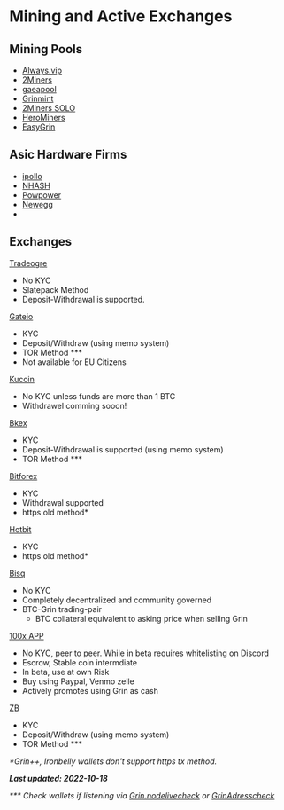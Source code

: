 # Mining and Active Exchanges

## Mining Pools

- [Always.vip](https://pool.always.vip/)
- [2Miners]( https://grin.2miners.com/  )
- [gaeapool](  https://gaeapool.com/#/    )
- [Grinmint]( https://grinmint.com/   )
- [2Miners SOLO](https://solo-grin.2miners.com/ )
- [HeroMiners](https://grin.herominers.com/ ) 
- [EasyGrin](https://pool.easygrin.org/ )

## Asic Hardware Firms

- [ipollo ]( http://ipollo.com/ )
- [NHASH](https://www.nhash.net/ )
- [Powpower](https://www.powpower.net/product/ipollo-g1-mini/)
- [Newegg](https://www.newegg.com/p/0X6-09A3-00001)
- 


## Exchanges
[Tradeogre](https://tradeogre.com/exchange/BTC-GRIN) 
- No KYC
- Slatepack Method
- Deposit-Withdrawal is supported.

[Gateio](https://www.gateio.pro/trade/GRIN_USDT)
- KYC
- Deposit/Withdraw (using memo system)
- TOR Method ***
- Not available for EU Citizens

[Kucoin](https://www.kucoin.com)
- No KYC unless funds are more than 1 BTC
- Withdrawel comming sooon!

[Bkex](https://www.bkex.com/trade/GRIN_USDT)
- KYC
- Deposit-Withdrawal is supported (using memo system)
- TOR Method ***
 
[Bitforex](https://www.bitforex.com/en/spot/grin_usdt)
- KYC
- Withdrawal supported
- https old method*

[Hotbit](https://www.hotbit.io/exchange?symbol=GRIN_USDT) 
- KYC
- https old method*

[Bisq](https://bisq.network/) 
- No KYC
- Completely decentralized and community governed
- BTC-Grin trading-pair
    - BTC collateral equivalent to asking price when selling Grin
  
[100x APP](https://100x.app/)
- No KYC, peer to peer. While in beta requires whitelisting on Discord
- Escrow, Stable coin intermdiate
- In beta, use at own Risk
- Buy using Paypal, Venmo zelle
- Actively promotes using Grin as cash

[ZB](https://www.zb.com/en/trade/grin_usdt)
- KYC
- Deposit/Withdraw (using memo system)
- TOR Method ***

<i>*Grin++, Ironbelly wallets don't support https tx method. </i>

<i>**Last updated: 2022-10-18**</i>

<i>*** Check wallets if listening via [Grin.nodelivecheck](https://grinnode.live/tools/wallet-checker) or [GrinAdresscheck](https://grinchck.uber.space/)
